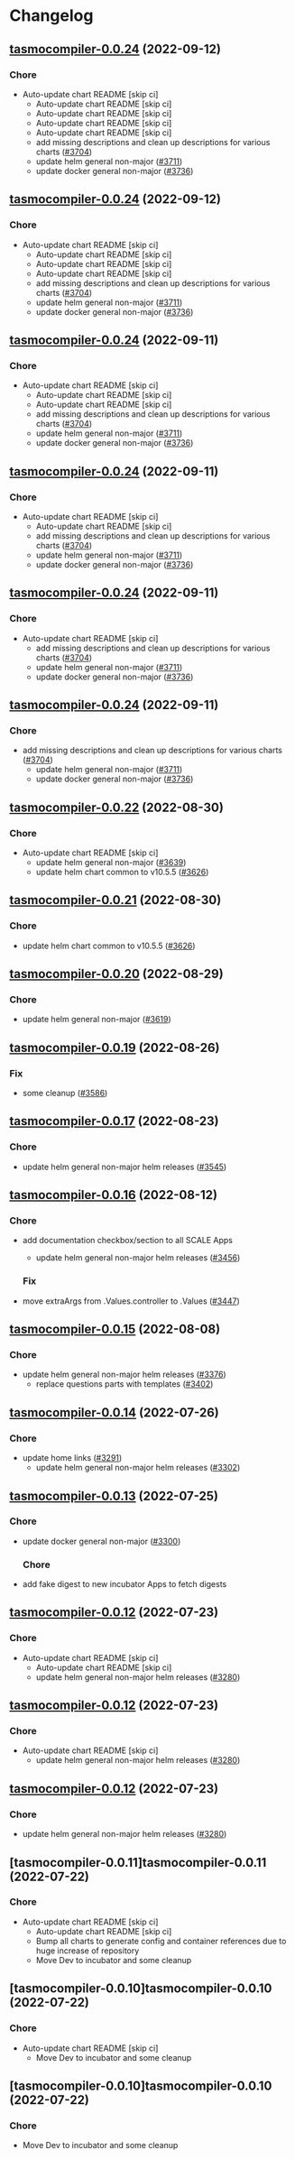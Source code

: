 # Changelog



## [tasmocompiler-0.0.24](https://github.com/truecharts/charts/compare/tasmocompiler-0.0.23...tasmocompiler-0.0.24) (2022-09-12)

### Chore

- Auto-update chart README [skip ci]
  - Auto-update chart README [skip ci]
  - Auto-update chart README [skip ci]
  - Auto-update chart README [skip ci]
  - Auto-update chart README [skip ci]
  - add missing descriptions and clean up descriptions for various charts ([#3704](https://github.com/truecharts/charts/issues/3704))
  - update helm general non-major ([#3711](https://github.com/truecharts/charts/issues/3711))
  - update docker general non-major ([#3736](https://github.com/truecharts/charts/issues/3736))




## [tasmocompiler-0.0.24](https://github.com/truecharts/charts/compare/tasmocompiler-0.0.23...tasmocompiler-0.0.24) (2022-09-12)

### Chore

- Auto-update chart README [skip ci]
  - Auto-update chart README [skip ci]
  - Auto-update chart README [skip ci]
  - Auto-update chart README [skip ci]
  - add missing descriptions and clean up descriptions for various charts ([#3704](https://github.com/truecharts/charts/issues/3704))
  - update helm general non-major ([#3711](https://github.com/truecharts/charts/issues/3711))
  - update docker general non-major ([#3736](https://github.com/truecharts/charts/issues/3736))




## [tasmocompiler-0.0.24](https://github.com/truecharts/charts/compare/tasmocompiler-0.0.23...tasmocompiler-0.0.24) (2022-09-11)

### Chore

- Auto-update chart README [skip ci]
  - Auto-update chart README [skip ci]
  - Auto-update chart README [skip ci]
  - add missing descriptions and clean up descriptions for various charts ([#3704](https://github.com/truecharts/charts/issues/3704))
  - update helm general non-major ([#3711](https://github.com/truecharts/charts/issues/3711))
  - update docker general non-major ([#3736](https://github.com/truecharts/charts/issues/3736))




## [tasmocompiler-0.0.24](https://github.com/truecharts/charts/compare/tasmocompiler-0.0.23...tasmocompiler-0.0.24) (2022-09-11)

### Chore

- Auto-update chart README [skip ci]
  - Auto-update chart README [skip ci]
  - add missing descriptions and clean up descriptions for various charts ([#3704](https://github.com/truecharts/charts/issues/3704))
  - update helm general non-major ([#3711](https://github.com/truecharts/charts/issues/3711))
  - update docker general non-major ([#3736](https://github.com/truecharts/charts/issues/3736))




## [tasmocompiler-0.0.24](https://github.com/truecharts/charts/compare/tasmocompiler-0.0.23...tasmocompiler-0.0.24) (2022-09-11)

### Chore

- Auto-update chart README [skip ci]
  - add missing descriptions and clean up descriptions for various charts ([#3704](https://github.com/truecharts/charts/issues/3704))
  - update helm general non-major ([#3711](https://github.com/truecharts/charts/issues/3711))
  - update docker general non-major ([#3736](https://github.com/truecharts/charts/issues/3736))




## [tasmocompiler-0.0.24](https://github.com/truecharts/charts/compare/tasmocompiler-0.0.23...tasmocompiler-0.0.24) (2022-09-11)

### Chore

- add missing descriptions and clean up descriptions for various charts ([#3704](https://github.com/truecharts/charts/issues/3704))
  - update helm general non-major ([#3711](https://github.com/truecharts/charts/issues/3711))
  - update docker general non-major ([#3736](https://github.com/truecharts/charts/issues/3736))





## [tasmocompiler-0.0.22](https://github.com/truecharts/charts/compare/tasmocompiler-0.0.20...tasmocompiler-0.0.22) (2022-08-30)

### Chore

- Auto-update chart README [skip ci]
  - update helm general non-major ([#3639](https://github.com/truecharts/charts/issues/3639))
  - update helm chart common to v10.5.5 ([#3626](https://github.com/truecharts/charts/issues/3626))




## [tasmocompiler-0.0.21](https://github.com/truecharts/charts/compare/tasmocompiler-0.0.20...tasmocompiler-0.0.21) (2022-08-30)

### Chore

- update helm chart common to v10.5.5 ([#3626](https://github.com/truecharts/charts/issues/3626))




## [tasmocompiler-0.0.20](https://github.com/truecharts/charts/compare/tasmocompiler-0.0.19...tasmocompiler-0.0.20) (2022-08-29)

### Chore

- update helm general non-major ([#3619](https://github.com/truecharts/charts/issues/3619))




## [tasmocompiler-0.0.19](https://github.com/truecharts/charts/compare/tasmocompiler-0.0.17...tasmocompiler-0.0.19) (2022-08-26)

### Fix

- some cleanup ([#3586](https://github.com/truecharts/charts/issues/3586))




## [tasmocompiler-0.0.17](https://github.com/truecharts/charts/compare/tasmocompiler-0.0.16...tasmocompiler-0.0.17) (2022-08-23)

### Chore

- update helm general non-major helm releases ([#3545](https://github.com/truecharts/charts/issues/3545))




## [tasmocompiler-0.0.16](https://github.com/truecharts/charts/compare/tasmocompiler-0.0.15...tasmocompiler-0.0.16) (2022-08-12)

### Chore

- add documentation checkbox/section to all SCALE Apps
  - update helm general non-major helm releases ([#3456](https://github.com/truecharts/charts/issues/3456))

  ### Fix

- move extraArgs from .Values.controller to .Values ([#3447](https://github.com/truecharts/charts/issues/3447))




## [tasmocompiler-0.0.15](https://github.com/truecharts/charts/compare/tasmocompiler-0.0.14...tasmocompiler-0.0.15) (2022-08-08)

### Chore

- update helm general non-major helm releases ([#3376](https://github.com/truecharts/charts/issues/3376))
  - replace questions parts with templates ([#3402](https://github.com/truecharts/charts/issues/3402))




## [tasmocompiler-0.0.14](https://github.com/truecharts/apps/compare/tasmocompiler-0.0.13...tasmocompiler-0.0.14) (2022-07-26)

### Chore

- update home links ([#3291](https://github.com/truecharts/apps/issues/3291))
  - update helm general non-major helm releases ([#3302](https://github.com/truecharts/apps/issues/3302))




## [tasmocompiler-0.0.13](https://github.com/truecharts/apps/compare/tasmocompiler-0.0.12...tasmocompiler-0.0.13) (2022-07-25)

### Chore

- update docker general non-major ([#3300](https://github.com/truecharts/apps/issues/3300))

  ### Chore

- add fake digest to new incubator Apps to fetch digests




## [tasmocompiler-0.0.12](https://github.com/truecharts/apps/compare/tasmocompiler-0.0.11...tasmocompiler-0.0.12) (2022-07-23)

### Chore

- Auto-update chart README [skip ci]
  - Auto-update chart README [skip ci]
  - update helm general non-major helm releases ([#3280](https://github.com/truecharts/apps/issues/3280))




## [tasmocompiler-0.0.12](https://github.com/truecharts/apps/compare/tasmocompiler-0.0.11...tasmocompiler-0.0.12) (2022-07-23)

### Chore

- Auto-update chart README [skip ci]
  - update helm general non-major helm releases ([#3280](https://github.com/truecharts/apps/issues/3280))




## [tasmocompiler-0.0.12](https://github.com/truecharts/apps/compare/tasmocompiler-0.0.11...tasmocompiler-0.0.12) (2022-07-23)

### Chore

- update helm general non-major helm releases ([#3280](https://github.com/truecharts/apps/issues/3280))




## [tasmocompiler-0.0.11]tasmocompiler-0.0.11 (2022-07-22)

### Chore

- Auto-update chart README [skip ci]
  - Auto-update chart README [skip ci]
  - Bump all charts to generate config and container references due to huge increase of repository
  - Move Dev to incubator and some cleanup




## [tasmocompiler-0.0.10]tasmocompiler-0.0.10 (2022-07-22)

### Chore

- Auto-update chart README [skip ci]
  - Move Dev to incubator and some cleanup




## [tasmocompiler-0.0.10]tasmocompiler-0.0.10 (2022-07-22)

### Chore

- Move Dev to incubator and some cleanup
